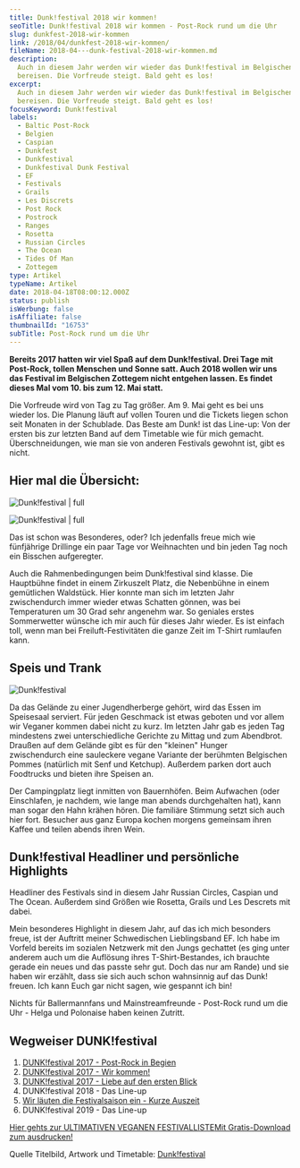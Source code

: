 ```yaml
---
title: Dunk!festival 2018 wir kommen!
seoTitle: Dunk!festival 2018 wir kommen - Post-Rock rund um die Uhr
slug: dunkfest-2018-wir-kommen
link: /2018/04/dunkfest-2018-wir-kommen/
fileName: 2018-04---dunk-festival-2018-wir-kommen.md
description:
  Auch in diesem Jahr werden wir wieder das Dunk!festival im Belgischen Zottegem
  bereisen. Die Vorfreude steigt. Bald geht es los!
excerpt:
  Auch in diesem Jahr werden wir wieder das Dunk!festival im Belgischen Zottegem
  bereisen. Die Vorfreude steigt. Bald geht es los!
focusKeyword: Dunk!festival
labels:
  - Baltic Post-Rock
  - Belgien
  - Caspian
  - Dunkfest
  - Dunkfestival
  - Dunkfestival Dunk Festival
  - EF
  - Festivals
  - Grails
  - Les Discrets
  - Post Rock
  - Postrock
  - Ranges
  - Rosetta
  - Russian Circles
  - The Ocean
  - Tides Of Man
  - Zottegem
type: Artikel
typeName: Artikel
date: 2018-04-18T08:00:12.000Z
status: publish
isWerbung: false
isAffiliate: false
thumbnailId: "16753"
subTitle: Post-Rock rund um die Uhr
---
```


<strong>Bereits 2017 hatten wir viel Spaß auf dem Dunk!festival. Drei Tage mit
Post-Rock, tollen Menschen und Sonne satt. Auch 2018 wollen wir uns das Festival
im Belgischen Zottegem nicht entgehen lassen. Es findet dieses Mal vom 10. bis
zum 12. Mai statt.</strong>

Die Vorfreude wird von Tag zu Tag größer. Am 9. Mai geht es bei uns wieder los.
Die Planung läuft auf vollen Touren und die Tickets liegen schon seit Monaten in
der Schublade. Das Beste am Dunk! ist das Line-up: Von der ersten bis zur
letzten Band auf dem Timetable wie für mich gemacht. Überschneidungen, wie man
sie von anderen Festivals gewohnt ist, gibt es nicht.

## Hier mal die Übersicht:

![Dunk!festival | full](http://cardamonchai.com/wp-content/uploads/2018/04/Teil1-960x621.png)

![Dunk!festival | full](http://cardamonchai.com/wp-content/uploads/2018/04/Teil2-960x554.png)

Das ist schon was Besonderes, oder? Ich jedenfalls freue mich wie fünfjährige
Drillinge ein paar Tage vor Weihnachten und bin jeden Tag noch ein Bisschen
aufgeregter.

Auch die Rahmenbedingungen beim Dunk!festival sind klasse. Die Hauptbühne findet
in einem Zirkuszelt Platz, die Nebenbühne in einem gemütlichen Waldstück. Hier
konnte man sich im letzten Jahr zwischendurch immer wieder etwas Schatten
gönnen, was bei Temperaturen um 30 Grad sehr angenehm war. So geniales erstes
Sommerwetter wünsche ich mir auch für dieses Jahr wieder. Es ist einfach toll,
wenn man bei Freiluft-Festivitäten die ganze Zeit im T-Shirt rumlaufen kann.

## Speis und Trank

![Dunk!festival](http://cardamonchai.com/wp-content/uploads/2018/04/Dunk-400x560.jpg)

Da das Gelände zu einer Jugendherberge gehört, wird das Essen im Speisesaal
serviert. Für jeden Geschmack ist etwas geboten und vor allem wir Veganer kommen
dabei nicht zu kurz. Im letzten Jahr gab es jeden Tag mindestens zwei
unterschiedliche Gerichte zu Mittag und zum Abendbrot. Draußen auf dem Gelände
gibt es für den "kleinen" Hunger zwischendurch eine sauleckere vegane Variante
der berühmten Belgischen Pommes (natürlich mit Senf und Ketchup). Außerdem
parken dort auch Foodtrucks und bieten ihre Speisen an.

Der Campingplatz liegt inmitten von Bauernhöfen. Beim Aufwachen (oder
Einschlafen, je nachdem, wie lange man abends durchgehalten hat), kann man sogar
den Hahn krähen hören. Die familiäre Stimmung setzt sich auch hier fort.
Besucher aus ganz Europa kochen morgens gemeinsam ihren Kaffee und teilen abends
ihren Wein.

## Dunk!festival Headliner und persönliche Highlights

Headliner des Festivals sind in diesem Jahr Russian Circles, Caspian und The
Ocean. Außerdem sind Größen wie Rosetta, Grails und Les Descrets mit dabei.

Mein besonderes Highlight in diesem Jahr, auf das ich mich besonders freue, ist
der Auftritt meiner Schwedischen Lieblingsband EF. Ich habe im Vorfeld bereits
im sozialen Netzwerk mit den Jungs gechattet (es ging unter anderem auch um die
Auflösung ihres T-Shirt-Bestandes, ich brauchte gerade ein neues und das passte
sehr gut. Doch das nur am Rande) und sie haben wir erzählt, dass sie sich auch
schon wahnsinnig auf das Dunk! freuen. Ich kann Euch gar nicht sagen, wie
gespannt ich bin!

Nichts für Ballermannfans und Mainstreamfreunde - Post-Rock rund um die Uhr -
Helga und Polonaise haben keinen Zutritt.

## Wegweiser DUNK!festival

<ol>
    <li><a href="http://cardamonchai.com/2017/02/dunkfestival-2016-wir-sind-auch-dabei/">DUNK!festival 2017 - Post-Rock in Begien</a></li>
    <li><a href="http://cardamonchai.com/2017/05/dunkfestival-2017-es-geht-los/">DUNK!festival 2017 - Wir kommen!</a></li>
    <li><a href="http://cardamonchai.com/2017/06/dunk-festival-2017-eindruecke-und-bilder/">DUNK!festival 2017 - Liebe auf den ersten Blick</a></li>
    <li>DUNK!festival 2018 - Das Line-up</li>
    <li><a href="http://cardamonchai.com/2018/05/wir-laeuten-die-festivalsaison-ein/">Wir läuten die Festivalsaison ein - Kurze Auszeit</a></li>
    <li>DUNK!festival 2019 - Das Line-up</li>
</ol>

<a class="banner banner-green" href="/2015/03/die-ultimative-vegane-festivalliste"><span class="head">Hier
gehts zur ULTIMATIVEN VEGANEN FESTIVALLISTE</span><span class="text">Mit
Gratis-Download zum ausdrucken!</span></a>

Quelle Titelbild, Artwork und Timetable:
<a href="https://www.dunkfestival.be/" target="_blank" rel="noopener">Dunk!festival</a>
